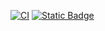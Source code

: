 [![CI](https://github.com/real-LiHua/bk/actions/workflows/check.yml/badge.svg)](https://github.com/real-LiHua/bk/actions/workflows/check.yml) 
[![Static Badge](https://img.shields.io/badge/Status-0721)](https://github.com/real-LiHua/bk/blob/main/status.csv)
